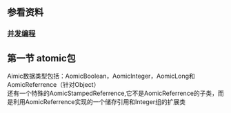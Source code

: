 
## 参看资料        
### [并发编程][1]  

[1]:https://www.jianshu.com/p/8cb5d816cb69

## 第一节 atomic包
Aimic数据类型包括：AomicBoolean，AomicInteger，AomicLong和AomicReferrence（针对Object）     
还有一个特殊的AomicStampedReferrence,它不是AomicReferrence的子类，而是利用AomicReferrence实现的一个储存引用和Integer组的扩展类